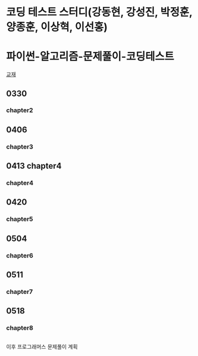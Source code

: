 # 코딩 테스트 스터디(강동현, 강성진, 박정훈, 양종훈, 이상혁, 이선홍)
# 파이썬-알고리즘-문제풀이-코딩테스트
[교재](https://www.inflearn.com/course/%ED%8C%8C%EC%9D%B4%EC%8D%AC-%EC%95%8C%EA%B3%A0%EB%A6%AC%EC%A6%98-%EB%AC%B8%EC%A0%9C%ED%92%80%EC%9D%B4-%EC%BD%94%EB%94%A9%ED%85%8C%EC%8A%A4%ED%8A%B8)
## 0330
  ### chapter2

## 0406
  ### chapter3
## 0413 chapter4
  ### chapter4
## 0420
  ### chapter5
## 0504
  ### chapter6
## 0511
  ### chapter7
## 0518
  ### chapter8
##
이후 프로그래머스 문제풀이 계획
